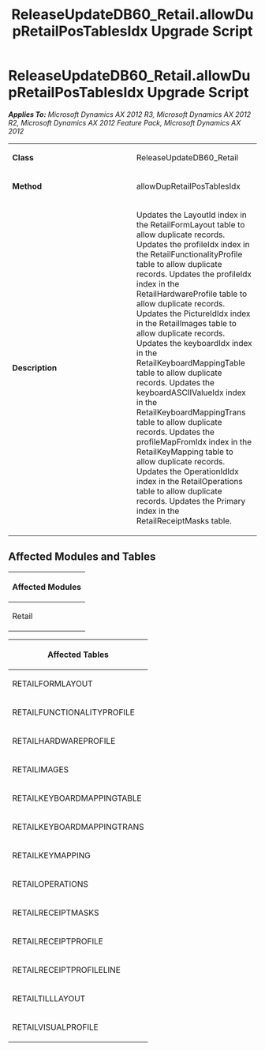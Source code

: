 ﻿---
title: ReleaseUpdateDB60_Retail.allowDupRetailPosTablesIdx Upgrade Script
TOCTitle: ReleaseUpdateDB60_Retail.allowDupRetailPosTablesIdx Upgrade Script
ms:assetid: c3d875f9-cf6c-d94a-7e67-7b81990818a0
ms:mtpsurl: https://msdn.microsoft.com/en-us/library/JJ686853(v=AX.60)
ms:contentKeyID: 49711050
ms.date: 05/18/2015
mtps_version: v=AX.60
---

# ReleaseUpdateDB60\_Retail.allowDupRetailPosTablesIdx Upgrade Script 


_**Applies To:** Microsoft Dynamics AX 2012 R3, Microsoft Dynamics AX 2012 R2, Microsoft Dynamics AX 2012 Feature Pack, Microsoft Dynamics AX 2012_

<table>
<colgroup>
<col style="width: 50%" />
<col style="width: 50%" />
</colgroup>
<tbody>
<tr class="odd">
<td><p><strong>Class</strong></p></td>
<td><p>ReleaseUpdateDB60_Retail</p></td>
</tr>
<tr class="even">
<td><p><strong>Method</strong></p></td>
<td><p>allowDupRetailPosTablesIdx</p></td>
</tr>
<tr class="odd">
<td><p><strong>Description</strong></p></td>
<td><p>Updates the LayoutId index in the RetailFormLayout table to allow duplicate records. Updates the profileIdx index in the RetailFunctionalityProfile table to allow duplicate records. Updates the profileIdx index in the RetailHardwareProfile table to allow duplicate records. Updates the PictureIdIdx index in the RetailImages table to allow duplicate records. Updates the keyboardIdx index in the RetailKeyboardMappingTable table to allow duplicate records. Updates the keyboardASCIIValueIdx index in the RetailKeyboardMappingTrans table to allow duplicate records. Updates the profileMapFromIdx index in the RetailKeyMapping table to allow duplicate records. Updates the OperationIdIdx index in the RetailOperations table to allow duplicate records. Updates the Primary index in the RetailReceiptMasks table.</p></td>
</tr>
</tbody>
</table>


## Affected Modules and Tables

<table>
<colgroup>
<col style="width: 100%" />
</colgroup>
<thead>
<tr class="header">
<th><p>Affected Modules</p></th>
</tr>
</thead>
<tbody>
<tr class="odd">
<td><p>Retail</p></td>
</tr>
</tbody>
</table>


<table>
<colgroup>
<col style="width: 100%" />
</colgroup>
<thead>
<tr class="header">
<th><p>Affected Tables</p></th>
</tr>
</thead>
<tbody>
<tr class="odd">
<td><p>RETAILFORMLAYOUT</p></td>
</tr>
<tr class="even">
<td><p>RETAILFUNCTIONALITYPROFILE</p></td>
</tr>
<tr class="odd">
<td><p>RETAILHARDWAREPROFILE</p></td>
</tr>
<tr class="even">
<td><p>RETAILIMAGES</p></td>
</tr>
<tr class="odd">
<td><p>RETAILKEYBOARDMAPPINGTABLE</p></td>
</tr>
<tr class="even">
<td><p>RETAILKEYBOARDMAPPINGTRANS</p></td>
</tr>
<tr class="odd">
<td><p>RETAILKEYMAPPING</p></td>
</tr>
<tr class="even">
<td><p>RETAILOPERATIONS</p></td>
</tr>
<tr class="odd">
<td><p>RETAILRECEIPTMASKS</p></td>
</tr>
<tr class="even">
<td><p>RETAILRECEIPTPROFILE</p></td>
</tr>
<tr class="odd">
<td><p>RETAILRECEIPTPROFILELINE</p></td>
</tr>
<tr class="even">
<td><p>RETAILTILLLAYOUT</p></td>
</tr>
<tr class="odd">
<td><p>RETAILVISUALPROFILE</p></td>
</tr>
</tbody>
</table>

  


